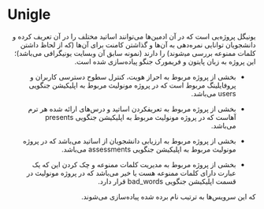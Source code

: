 # Unigle

<div dir="rtl">
<p>
یونیگل پروژه‌یی است که در آن ادمین‌ها می‌توانند اساتید مختلف را در آن تعریف کرده و دانشجویان توانایی نمره‌دهی به آن‌ها و گذاشتن کامنت برای آن‌ها (که از لحاظ داشتن کلمات ممنوعه بررسی می‍‌شوند) را دارند (نمونه سابق آن وبسایت یونیگرافی می‌باشد)؛ این پروژه به زبان پایتون و فریمورک جنگو پیاده‌سازی شده است.
</p>
    <ul> 
        <li> بخشی از پروژه مربوط به احراز هویت، کنترل سطوح دسترسی کاربران و پروفایلینگ مربوط است که در پروژه مونولیث مربوط به اپلیکیشن جنگویی users می‌باشد. </li>
    </ul>
    <ul>
        <li> بخشی از پروژه مربوط به تعریفکردن اساتید و درس‌های ارائه شده هر ترم آ‌هاست که در پروژه مونولیث مربوط به اپلیکیشن جنگویی presents می‌باشد. </li>
    </ul>
    <ul>
        <li> بخشی از پروژه مربوط به ارزیابی دانشجویان از اساتید می‌باشد که در پروژه مونولیث مربوط به اپلیکیشن جنگویی assessments می‌باشد. </li>
    </ul>
    <ul>
        <li> بخشی از پروژه مربوط به مدیریت کلمات ممنوعه و چک کردن این که یک عبارت دارای کلمات ممنوعه هست یا خیر می‌باشد که در پروژه مونولیث در قسمت اپلیکیشن جنگویی bad_words قرار دارد. </li>
    </ul>

<p>
که این سرویس‌ها به ترتیب نام برده شده پیاده‌سازی می‌شوند.
</p>
</div>